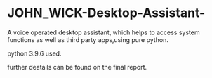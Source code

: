 # JOHN_WICK-Desktop-Assistant-
A voice operated desktop assistant, which helps to access system functions as well as third party apps,using pure python.

python 3.9.6 used.

further deatails can be found on the final report.
